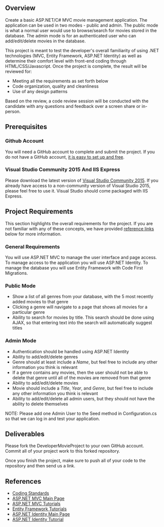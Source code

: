 ## Overview
Create a basic ASP.NET/C# MVC movie management application. The application can be used in two modes - public and admin. The public mode is what a normal user would use to browse/search for movies stored in the database. The admin mode is for an authenticated user who can add/edit/delete movies in the database.

This project is meant to test the developer's overall familiarity of  using .NET technologies (MVC, Entity Framework, ASP.NET Identity) as well as determine their comfort level with front-end coding through HTML/CSS/Javascript. Once the project is complete, the result will be reviewed for:
* Meeting all the requirements as set forth below
* Code organization, quality and cleanliness
* Use of any design patterns

Based on the review, a code review session will be conducted with the candidate with any questions and feedback over a screen share or in-person.

## Prerequisites
### Github Account
You will need a GitHub account to complete and submit the project. If you do not have a GitHub account, [it is easy to set up and free](https://github.com/join).

### Visual Studio Community 2015 And IIS Express
Please download the latest version of [Visual Studio Community 2015](https://www.visualstudio.com/en-us/products/visual-studio-community-vs.aspx).  If you already have access to a non-community version of Visual Studio 2015, please feel free to use it.  Visual Studio should come packaged with IIS Express.

## Project Requirements
This section highlights the overall requirements for the project. If you are not familiar with any of these concepts, we have provided [reference links](#References) below for more information.

### General Requirements
You will use ASP.NET MVC to manage the user interface and page access. To manage access to the application you will use ASP.NET Identity. To manage the database you will use Entity Framework with Code First Migrations.

### Public Mode
- Show a list of all genres from your database, with the 5 most recently added movies to that genre
- Clicking a genre will navigate to a page that shows all movies for a particular genre
- Ability to search for movies by title.  This search should be done using AJAX, so that entering text into the search will automatically suggest titles

### Admin Mode
- Authentication should be handled using ASP.NET Identity
- Ability to add/edit/delete genres
- Genre should at least include a *Name*, but feel free to include any other information you think is relevant
- If a genre contains any movies, then the user should not be able to delete that genre until all of the movies are removed from that genre
- Ability to add/edit/delete movies
- Movie should include a *Title*, *Year*, and *Genre*, but feel free to include any other information you think is relevant
- Ability to add/edit/delete all admin users, but they should not have the ability to delete themselves

NOTE: Please add one Admin User to the Seed method in Configuration.cs so that we can log in and test your application.

## Deliverables
Please fork the DeveloperMovieProject to your own GitHub account. Commit all of your project work to this forked repository.

Once you finish the project, make sure to push all of your code to the repository and then send us a link.

## <a name="References"></a>References
* [Coding Standards](http://www.dofactory.com/reference/csharp-coding-standards)
* [ASP.NET MVC Main Page](http://www.asp.net/mvc)
* [ASP.NET MVC Tutorials](http://www.tutorialsteacher.com/mvc/asp.net-mvc-tutorials)
* [Entity Framework Tutorials](http://www.entityframeworktutorial.net/)
* [ASP.NET Identity Main Page](http://www.asp.net/identity)
* [ASP.NET Identity Tutorial](http://tektutorialshub.com/asp-net-identity-tutorial-basics/)